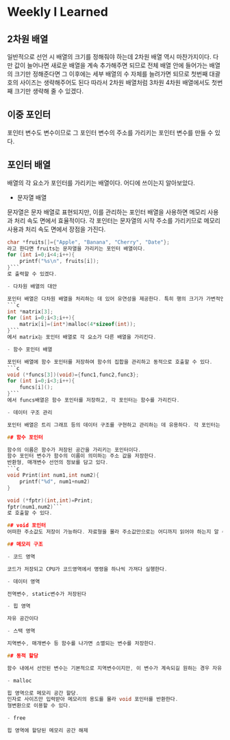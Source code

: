 # Weekly I Learned

## 2차원 배열
일반적으로 선언 시 배열의 크기를 정해줘야 하는데 2차원 배열 역시 마찬가지이다.
다만 값이 늘어나면 새로운 배열을 계속 추가해주면 되므로 전체 배열 안에 들어가는 배열의 크기만 정해준다면
그 이후에는 세부 배열의 수 자체를 늘려가면 되므로 첫번째 대괄호의 사이즈는 생략해주어도 된다
따라서 2차원 배열처럼 3차원 4차원 배열에서도 첫번째 크기만 생략해 줄 수 있겠다.

## 이중 포인터
포인터 변수도 변수이므로 그 포인터 변수의 주소를 가리키는 포인터 변수를 만들 수 있다.

## 포인터 배열
배열의 각 요소가 포인터를 가리키는 배열이다. 어디에 쓰이는지 알아보았다.
- 문자열 배열

문자열은 문자 배열로 표현되지만, 이를 관리하는 포인터 배열을 사용하면 메모리 사용과 처리 속도 면에서 효율적이다. 각 포인터는 문자열의 시작 주소를 가리키므로 메모리 사용과 처리 속도 면에서 장점을 가진다.
```c
char *fruits[]={"Apple", "Banana", "Cherry", "Date"};
라고 한다면 fruits는 문자열을 가리키는 포인터 배열이다.
for (int i=0;i<4;i++){
    printf("%s\n", fruits[i]);
}```
로 출력할 수 있겠다.

- 다차원 배열의 대안

포인터 배열은 다차원 배열을 처리하는 데 있어 유연성을 제공한다. 특히 행의 크기가 가변적인 경우 유용하다.
```c
int *matrix[3];
for (int i=0;i<3;i++){
    matrix[i]=(int*)malloc(4*sizeof(int));
}```
에서 matrix는 포인터 배열로 각 요소가 다른 배열을 가리킨다.

- 함수 포인터 배열

포인터 배열에 함수 포인터를 저장하여 함수의 집합을 관리하고 동적으로 호출할 수 있다.
```c
void (*funcs[3])(void)={func1,func2,func3};
for (int i=0;i<3;i++){
    funcs[i]();
}```
에서 funcs배열은 함수 포인터를 저장하고, 각 포인터는 함수를 가리킨다.

- 데이터 구조 관리

포인터 배열은 트리 그래프 등의 데이터 구조를 구현하고 관리하는 데 유용하다. 각 포인터는 노드 또는 데이터 구조의 다른 요소를 가리킬 수 있다. 2주차 때 공부했던 트리와 그래프에 포인터가 사용된다는 것에 조금 더 가까워진 것 같다.

## 함수 포인터

함수의 이름은 함수가 저장된 공간을 가리키는 포인터이다.
함수 포인터 변수가 함수의 이름이 의미하는 주소 값을 저장한다.
반환형, 매개변수 선언의 정보를 담고 있다.
```c
void Print(int num1,int num2){
    printf("%d", num1+num2)
}

void (*fptr)(int,int)=Print;
fptr(num1,num2)```
로 호출할 수 있다.

## void 포인터
어떠한 주소값도 저장이 가능하다. 자료형을 몰라 주소값만으로는 어디까지 읽어야 하는지 알 수 없기에 * 연산은 불가능하다.

## 메모리 구조

- 코드 영역

코드가 저장되고 CPU가 코드영역에서 명령을 하나씩 가져다 실행한다.

- 데이터 영역

전역변수, static변수가 저장된다

- 힙 영역

자유 공간이다

- 스택 영역

지역변수, 매개변수 등 함수를 나가면 소멸되는 변수를 저장한다.

## 동적 할당

함수 내에서 선언된 변수는 기본적으로 지역변수이지만, 이 변수가 계속되길 원하는 경우 자유 공간인 힙 영역을 이용해서 저장하고 관리할 수 있다.

- malloc

힙 영역으로 메모리 공간 할당.
인자로 사이즈만 입력받아 메모리의 용도를 몰라 void 포인터를 반환한다.
형변환으로 이용할 수 있다.

- free

힙 영역에 할당된 메모리 공간 해제